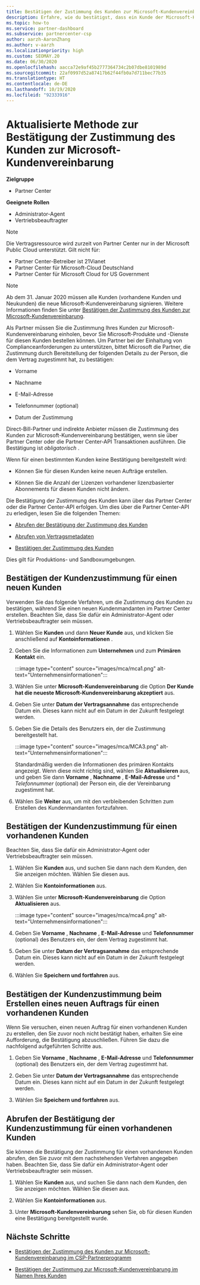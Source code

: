 ```yaml
---
title: Bestätigen der Zustimmung des Kunden zur Microsoft-Kundenvereinbarung
description: Erfahre, wie du bestätigst, dass ein Kunde der Microsoft-Kundenvereinbarung zugestimmt hat. Dies kann erforderlich sein, um Microsoft-Produkte und -Dienste für Kunden zu bestellen.
ms.topic: how-to
ms.service: partner-dashboard
ms.subservice: partnercenter-csp
author: aarzh-AaronZhang
ms.author: v-aarzh
ms.localizationpriority: high
ms.custom: SEOMAY.20
ms.date: 06/30/2020
ms.openlocfilehash: aacca72e9af45b2777364734c2b07dbe8101989d
ms.sourcegitcommit: 22af0997d52a87417b62f44fb0a7d711bec77b35
ms.translationtype: HT
ms.contentlocale: de-DE
ms.lasthandoff: 10/19/2020
ms.locfileid: "92333916"
---
```

# <a name="updated-method-to-confirm-customer-acceptance-of-the-microsoft-customer-agreement"></a>Aktualisierte Methode zur Bestätigung der Zustimmung des Kunden zur Microsoft-Kundenvereinbarung

**Zielgruppe**

-  Partner Center

**Geeignete Rollen**

- Administrator-Agent
- Vertriebsbeauftragter

> [!NOTE]
> Die Vertragsressource wird zurzeit von Partner Center nur in der Microsoft Public Cloud unterstützt. Gilt nicht für:
> * Partner Center-Betreiber ist 21Vianet
> * Partner Center für Microsoft-Cloud Deutschland
> * Partner Center für Microsoft Cloud for US Government

>[!NOTE]
>Ab dem 31. Januar 2020 müssen alle Kunden (vorhandene Kunden und Neukunden) die neue Microsoft-Kundenvereinbarung signieren. Weitere Informationen finden Sie unter [Bestätigen der Zustimmung des Kunden zur Microsoft-Kundenvereinbarung](confirm-customer-agreement.md).

Als Partner müssen Sie die Zustimmung Ihres Kunden zur Microsoft-Kundenvereinbarung einholen, bevor Sie Microsoft-Produkte und -Dienste für diesen Kunden bestellen können. Um Partner bei der Einhaltung von Complianceanforderungen zu unterstützen, bittet Microsoft die Partner, die Zustimmung durch Bereitstellung der folgenden Details zu der Person, die dem Vertrag zugestimmt hat, zu bestätigen:

- Vorname

- Nachname

- E-Mail-Adresse

- Telefonnummer (optional)

- Datum der Zustimmung

Direct-Bill-Partner und indirekte Anbieter müssen die Zustimmung des Kunden zur Microsoft-Kundenvereinbarung bestätigen, wenn sie über Partner Center oder die Partner Center-API Transaktionen ausführen. Die Bestätigung ist *obligatorisch* .

Wenn für einen bestimmten Kunden keine Bestätigung bereitgestellt wird:

- Können Sie für diesen Kunden keine neuen Aufträge erstellen.

- Können Sie die Anzahl der Lizenzen vorhandener lizenzbasierter Abonnements für diesen Kunden nicht ändern.

Die Bestätigung der Zustimmung des Kunden kann über das Partner Center oder die Partner Center-API erfolgen. Um dies über die Partner Center-API zu erledigen, lesen Sie die folgenden Themen:

- [Abrufen der Bestätigung der Zustimmung des Kunden](/partner-center/develop/get-confirmation-of-customer-consent)

- [Abrufen von Vertragsmetadaten](/partner-center/develop/get-agreement-metadata)

- [Bestätigen der Zustimmung des Kunden](/partner-center/develop/confirm-customer-consent)

Dies gilt für Produktions- und Sandboxumgebungen.

## <a name="confirm-customer-acceptance-for-a-new-customer"></a>Bestätigen der Kundenzustimmung für einen neuen Kunden

Verwenden Sie das folgende Verfahren, um die Zustimmung des Kunden zu bestätigen, während Sie einen neuen Kundenmandanten im Partner Center erstellen. Beachten Sie, dass Sie dafür ein Administrator-Agent oder Vertriebsbeauftragter sein müssen.

1. Wählen Sie **Kunden** und dann **Neuer Kunde** aus, und klicken Sie anschließend auf **Kontoinformationen** .

2. Geben Sie die Informationen zum **Unternehmen** und zum **Primären Kontakt** ein.

   :::image type="content" source="images/mca/mca1.png" alt-text="Unternehmensinformationen":::

3. Wählen Sie unter **Microsoft-Kundenvereinbarung** die Option **Der Kunde hat die neueste Microsoft-Kundenvereinbarung akzeptiert** aus.

4. Geben Sie unter **Datum der Vertragsannahme** das entsprechende Datum ein. Dieses kann nicht auf ein Datum in der Zukunft festgelegt werden.

5. Geben Sie die Details des Benutzers ein, der die Zustimmung bereitgestellt hat.

   :::image type="content" source="images/mca/MCA3.png" alt-text="Unternehmensinformationen":::

   Standardmäßig werden die Informationen des primären Kontakts angezeigt. Wenn diese nicht richtig sind, wählen Sie **Aktualisieren** aus, und geben Sie dann **Vorname** , **Nachname** , **E-Mail-Adresse** und * *Telefonnummer* (optional) der Person ein, die der Vereinbarung zugestimmt hat.

6. Wählen Sie **Weiter** aus, um mit den verbleibenden Schritten zum Erstellen des Kundenmandanten fortzufahren.

## <a name="confirm-customer-acceptance-for-an-existing-customer"></a>Bestätigen der Kundenzustimmung für einen vorhandenen Kunden

Beachten Sie, dass Sie dafür ein Administrator-Agent oder Vertriebsbeauftragter sein müssen.

1. Wählen Sie **Kunden** aus, und suchen Sie dann nach dem Kunden, den Sie anzeigen möchten. Wählen Sie diesen aus.

2. Wählen Sie **Kontoinformationen** aus.

3. Wählen Sie unter **Microsoft-Kundenvereinbarung** die Option **Aktualisieren** aus.

   :::image type="content" source="images/mca/mca4.png" alt-text="Unternehmensinformationen":::

4. Geben Sie **Vorname** , **Nachname** , **E-Mail-Adresse** und **Telefonnummer** (optional) des Benutzers ein, der dem Vertrag zugestimmt hat.

5. Geben Sie unter **Datum der Vertragsannahme** das entsprechende Datum ein. Dieses kann nicht auf ein Datum in der Zukunft festgelegt werden.

6. Wählen Sie **Speichern und fortfahren** aus.

## <a name="confirm-customer-acceptance-while-creating-new-order-for-an-existing-customer"></a>Bestätigen der Kundenzustimmung beim Erstellen eines neuen Auftrags für einen vorhandenen Kunden

Wenn Sie versuchen, einen neuen Auftrag für einen vorhandenen Kunden zu erstellen, den Sie zuvor noch nicht bestätigt haben, erhalten Sie eine Aufforderung, die Bestätigung abzuschließen. Führen Sie dazu die nachfolgend aufgeführten Schritte aus.

1. Geben Sie **Vorname** , **Nachname** , **E-Mail-Adresse** und **Telefonnummer** (optional) des Benutzers ein, der dem Vertrag zugestimmt hat.

2. Geben Sie unter **Datum der Vertragsannahme** das entsprechende Datum ein. Dieses kann nicht auf ein Datum in der Zukunft festgelegt werden.

3. Wählen Sie **Speichern und fortfahren** aus.

## <a name="retrieve-confirmation-of-customer-acceptance-for-an-existing-customer"></a>Abrufen der Bestätigung der Kundenzustimmung für einen vorhandenen Kunden

Sie können die Bestätigung der Zustimmung für einen vorhandenen Kunden abrufen, den Sie zuvor mit dem nachstehenden Verfahren angegeben haben. Beachten Sie, dass Sie dafür ein Administrator-Agent oder Vertriebsbeauftragter sein müssen.

1. Wählen Sie **Kunden** aus, und suchen Sie dann nach dem Kunden, den Sie anzeigen möchten. Wählen Sie diesen aus.

2. Wählen Sie **Kontoinformationen** aus.

3. Unter **Microsoft-Kundenvereinbarung** sehen Sie, ob für diesen Kunden eine Bestätigung bereitgestellt wurde.

## <a name="next-steps"></a>Nächste Schritte

- [Bestätigen der Zustimmung des Kunden zur Microsoft-Kundenvereinbarung im CSP-Partnerprogramm](confirm-customer-agreement.md)

- [Bestätigen der Zustimmung zur Microsoft-Kundenvereinbarung im Namen Ihres Kunden](attest-acceptance-customer-agreement.md)